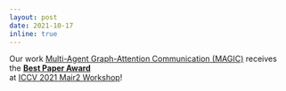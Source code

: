 ```yaml
---
layout: post
date: 2021-10-17
inline: true
---
```


Our work [Multi-Agent Graph-Attention Communication (MAGIC)](https://chrisyrniu.github.io/assets/pdf/magic_mair2.pdf) receives the [<b>Best Paper Award</b>](https://www.mair2.com/accepted-papers)  
at [ICCV 2021 Mair2 Workshop](https://www.mair2.com)!